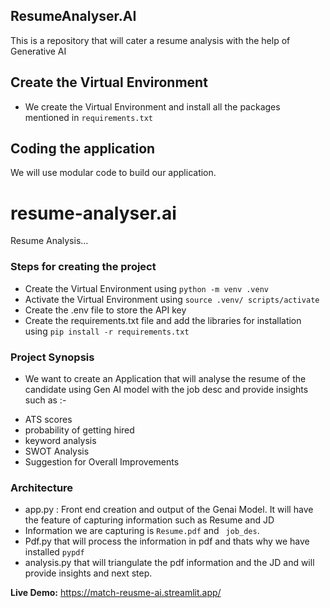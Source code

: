 ## ResumeAnalyser.AI

This is a repository that will cater a resume analysis with the help of Generative AI


## Create the Virtual Environment

- We create the Virtual Environment and install all the packages mentioned in `requirements.txt`

## Coding the application

We will use modular code to build our application.

# resume-analyser.ai

Resume Analysis...

### Steps for creating the project

- Create the Virtual Environment using `python -m venv .venv`
- Activate the Virtual Environment using `source .venv/
scripts/activate`
- Create the .env file to store the API key
- Create the requirements.txt file and add the libraries for installation using `pip install -r requirements.txt`

### Project Synopsis

- We want to create an Application that will analyse the resume of the candidate using Gen AI model with the job desc and provide insights such as :-

* ATS scores
* probability of getting hired
* keyword analysis
* SWOT Analysis
* Suggestion for Overall Improvements

### Architecture

- app.py : Front end creation and output of the Genai Model.
  It will have the feature of capturing information such as Resume and JD
- Information we are capturing is `Resume.pdf` and ` job_des`.
- Pdf.py that will process the information in pdf and thats why we have installed `pypdf `
- analysis.py that will triangulate the pdf information and the JD and will provide insights and next step.




**Live Demo:** https://match-reusme-ai.streamlit.app/

